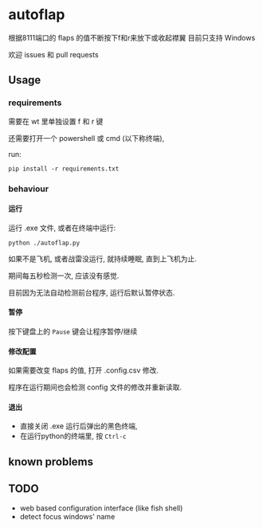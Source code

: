 autoflap
==
根据8111端口的 flaps 的值不断按下f和r来放下或收起襟翼
目前只支持 Windows

欢迎 issues 和 pull requests

## Usage
### requirements
需要在 wt 里单独设置 f 和 r 键

还需要打开一个 powershell 或 cmd (以下称终端),

run:

    pip install -r requirements.txt
    
### behaviour
#### 运行
运行 .exe 文件, 或者在终端中运行:

    python ./autoflap.py
    
如果不是飞机, 或者战雷没运行, 就持续睡眠, 直到上飞机为止.

期间每五秒检测一次, 应该没有感觉.

目前因为无法自动检测前台程序, 运行后默认暂停状态.

#### 暂停
按下键盘上的 `Pause` 键会让程序暂停/继续

#### 修改配置
如果需要改变 flaps 的值, 打开 .config.csv 修改. 

程序在运行期间也会检测 config 文件的修改并重新读取.

#### 退出
- 直接关闭 .exe 运行后弹出的黑色终端, 
- 在运行python的终端里, 按 `Ctrl-c`

## known problems

## TODO
- web based configuration interface (like fish shell)
- detect focus windows' name
